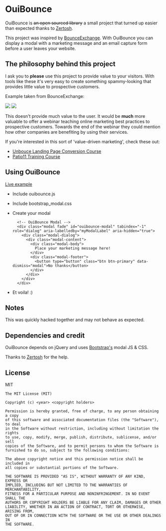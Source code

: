 # OuiBounce
OuiBounce is ~~an open sourced library~~ a small project that turned up easier than expected thanks to [Zertosh](https://github.com/zertosh).

This project was inspired by [BounceExchange](http://bounceexchange.com/). With OuiBounce you can display a modal with a marketing message and an email capture form before a user leaves your website.

## The philosophy behind this project
I ask you to **please** use this project to provide value to your visitors. With tools like these it's very easy to create something spammy-looking that provides little value to prospective customers.

Example taken from BounceExchange:

![](http://i.imgur.com/ot2xNi4.png)
![](http://i.imgur.com/tpQNyOr.png)

This doesn't provide much value to the user. It would be **much** more valuable to offer a webinar teaching online marketing best practices to prospective customers. Towards the end of the webinar they could mention how other companies are benefiting by using their services.

If you're interested in this sort of 'value-driven marketing', check these out:

- [Unbouce Landing Page Conversion Course](http://do.thelandingpagecourse.com/)
- [Patio11 Training Course](https://training.kalzumeus.com/)

## Using OuiBounce
[Live example](http://colors.carlsednaoui.com/)

- Include ouibounce.js
- Include bootstrap_modal.css
- Create your modal

        <!-- OuiBounce Modal -->
        <div class="modal fade" id="ouibounce-modal" tabindex="-1" role="dialog" aria-labelledby="myModalLabel" aria-hidden="true">
          <div class="modal-dialog">
            <div class="modal-content">
              <div class="modal-body">
                Place your marketing message here!
              </div>
              <div class="modal-footer">
                <button type="button" class="btn btn-primary" data-dismiss="modal">No thanks</button>
              </div>
            </div>
          </div>
        </div>

- Et voila! :)

## Notes
This was quickly hacked together and may not behave as expected.


## Dependencies and credit
OuiBounce depends on jQuery and uses [Bootstrap's](http://getbootstrap.com/javascript/#modals) modal JS & CSS.

Thanks to [Zertosh](https://github.com/zertosh) for the help.

## License
MIT

    The MIT License (MIT)

    Copyright (c) <year> <copyright holders>

    Permission is hereby granted, free of charge, to any person obtaining a copy
    of this software and associated documentation files (the "Software"), to deal
    in the Software without restriction, including without limitation the rights
    to use, copy, modify, merge, publish, distribute, sublicense, and/or sell
    copies of the Software, and to permit persons to whom the Software is
    furnished to do so, subject to the following conditions:

    The above copyright notice and this permission notice shall be included in
    all copies or substantial portions of the Software.

    THE SOFTWARE IS PROVIDED "AS IS", WITHOUT WARRANTY OF ANY KIND, EXPRESS OR
    IMPLIED, INCLUDING BUT NOT LIMITED TO THE WARRANTIES OF MERCHANTABILITY,
    FITNESS FOR A PARTICULAR PURPOSE AND NONINFRINGEMENT. IN NO EVENT SHALL THE
    AUTHORS OR COPYRIGHT HOLDERS BE LIABLE FOR ANY CLAIM, DAMAGES OR OTHER
    LIABILITY, WHETHER IN AN ACTION OF CONTRACT, TORT OR OTHERWISE, ARISING FROM,
    OUT OF OR IN CONNECTION WITH THE SOFTWARE OR THE USE OR OTHER DEALINGS IN
    THE SOFTWARE.